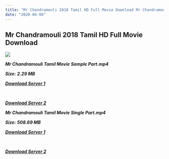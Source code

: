 ```yaml
---
title: "Mr Chandramouli 2018 Tamil HD Full Movie Download Mr Chandramouli Tamil Movie Download"
date: "2020-04-08"
---
```


## Mr Chandramouli 2018 Tamil HD Full Movie Download 

![](https://images.moviebuff.com/5c7d3527-7fe4-4802-a6ec-a56852c2325e?w=1000)

**_Mr Chandramouli Tamil Movie Sample Part.mp4_**

**_Size:_** **_2.29 MB_**

**_[Download Server 1](http://b2.wetransfer.vip/files/Tamil{dd491190c7c44e72d5bc6265d8d28d52dc406d5dbea1734fee0f652b09d71bf7}20Movies/Tamil{dd491190c7c44e72d5bc6265d8d28d52dc406d5dbea1734fee0f652b09d71bf7}202018{dd491190c7c44e72d5bc6265d8d28d52dc406d5dbea1734fee0f652b09d71bf7}20Movies/Mr.{dd491190c7c44e72d5bc6265d8d28d52dc406d5dbea1734fee0f652b09d71bf7}20Chandramouli{dd491190c7c44e72d5bc6265d8d28d52dc406d5dbea1734fee0f652b09d71bf7}20(2018)/Mr.{dd491190c7c44e72d5bc6265d8d28d52dc406d5dbea1734fee0f652b09d71bf7}20Chandramouli{dd491190c7c44e72d5bc6265d8d28d52dc406d5dbea1734fee0f652b09d71bf7}20(2018){dd491190c7c44e72d5bc6265d8d28d52dc406d5dbea1734fee0f652b09d71bf7}20Proper{dd491190c7c44e72d5bc6265d8d28d52dc406d5dbea1734fee0f652b09d71bf7}20HDRip/Mr.{dd491190c7c44e72d5bc6265d8d28d52dc406d5dbea1734fee0f652b09d71bf7}20Chandramouli{dd491190c7c44e72d5bc6265d8d28d52dc406d5dbea1734fee0f652b09d71bf7}20(2018){dd491190c7c44e72d5bc6265d8d28d52dc406d5dbea1734fee0f652b09d71bf7}20Sample{dd491190c7c44e72d5bc6265d8d28d52dc406d5dbea1734fee0f652b09d71bf7}20(640x360).mp4)_**

**_[  
](http://b2.wetransfer.vip/files/Tamil{dd491190c7c44e72d5bc6265d8d28d52dc406d5dbea1734fee0f652b09d71bf7}20Movies/Tamil{dd491190c7c44e72d5bc6265d8d28d52dc406d5dbea1734fee0f652b09d71bf7}202018{dd491190c7c44e72d5bc6265d8d28d52dc406d5dbea1734fee0f652b09d71bf7}20Movies/Mr.{dd491190c7c44e72d5bc6265d8d28d52dc406d5dbea1734fee0f652b09d71bf7}20Chandramouli{dd491190c7c44e72d5bc6265d8d28d52dc406d5dbea1734fee0f652b09d71bf7}20(2018)/Mr.{dd491190c7c44e72d5bc6265d8d28d52dc406d5dbea1734fee0f652b09d71bf7}20Chandramouli{dd491190c7c44e72d5bc6265d8d28d52dc406d5dbea1734fee0f652b09d71bf7}20(2018){dd491190c7c44e72d5bc6265d8d28d52dc406d5dbea1734fee0f652b09d71bf7}20Proper{dd491190c7c44e72d5bc6265d8d28d52dc406d5dbea1734fee0f652b09d71bf7}20HDRip/Mr.{dd491190c7c44e72d5bc6265d8d28d52dc406d5dbea1734fee0f652b09d71bf7}20Chandramouli{dd491190c7c44e72d5bc6265d8d28d52dc406d5dbea1734fee0f652b09d71bf7}20(2018){dd491190c7c44e72d5bc6265d8d28d52dc406d5dbea1734fee0f652b09d71bf7}20Sample{dd491190c7c44e72d5bc6265d8d28d52dc406d5dbea1734fee0f652b09d71bf7}20(640x360).mp4)_**

**_[Download Server 2](http://b2.wetransfer.vip/files/Tamil{dd491190c7c44e72d5bc6265d8d28d52dc406d5dbea1734fee0f652b09d71bf7}20Movies/Tamil{dd491190c7c44e72d5bc6265d8d28d52dc406d5dbea1734fee0f652b09d71bf7}202018{dd491190c7c44e72d5bc6265d8d28d52dc406d5dbea1734fee0f652b09d71bf7}20Movies/Mr.{dd491190c7c44e72d5bc6265d8d28d52dc406d5dbea1734fee0f652b09d71bf7}20Chandramouli{dd491190c7c44e72d5bc6265d8d28d52dc406d5dbea1734fee0f652b09d71bf7}20(2018)/Mr.{dd491190c7c44e72d5bc6265d8d28d52dc406d5dbea1734fee0f652b09d71bf7}20Chandramouli{dd491190c7c44e72d5bc6265d8d28d52dc406d5dbea1734fee0f652b09d71bf7}20(2018){dd491190c7c44e72d5bc6265d8d28d52dc406d5dbea1734fee0f652b09d71bf7}20Proper{dd491190c7c44e72d5bc6265d8d28d52dc406d5dbea1734fee0f652b09d71bf7}20HDRip/Mr.{dd491190c7c44e72d5bc6265d8d28d52dc406d5dbea1734fee0f652b09d71bf7}20Chandramouli{dd491190c7c44e72d5bc6265d8d28d52dc406d5dbea1734fee0f652b09d71bf7}20(2018){dd491190c7c44e72d5bc6265d8d28d52dc406d5dbea1734fee0f652b09d71bf7}20Sample{dd491190c7c44e72d5bc6265d8d28d52dc406d5dbea1734fee0f652b09d71bf7}20(640x360).mp4)_**

**_Mr Chandramouli Tamil Movie Single Part.mp4_**

**_Size:_** **_508.69 MB_**

**_[Download Server 1](http://b2.wetransfer.vip/files/Tamil{dd491190c7c44e72d5bc6265d8d28d52dc406d5dbea1734fee0f652b09d71bf7}20Movies/Tamil{dd491190c7c44e72d5bc6265d8d28d52dc406d5dbea1734fee0f652b09d71bf7}202018{dd491190c7c44e72d5bc6265d8d28d52dc406d5dbea1734fee0f652b09d71bf7}20Movies/Mr.{dd491190c7c44e72d5bc6265d8d28d52dc406d5dbea1734fee0f652b09d71bf7}20Chandramouli{dd491190c7c44e72d5bc6265d8d28d52dc406d5dbea1734fee0f652b09d71bf7}20(2018)/Mr.{dd491190c7c44e72d5bc6265d8d28d52dc406d5dbea1734fee0f652b09d71bf7}20Chandramouli{dd491190c7c44e72d5bc6265d8d28d52dc406d5dbea1734fee0f652b09d71bf7}20(2018){dd491190c7c44e72d5bc6265d8d28d52dc406d5dbea1734fee0f652b09d71bf7}20Proper{dd491190c7c44e72d5bc6265d8d28d52dc406d5dbea1734fee0f652b09d71bf7}20HDRip/Mr.{dd491190c7c44e72d5bc6265d8d28d52dc406d5dbea1734fee0f652b09d71bf7}20Chandramouli{dd491190c7c44e72d5bc6265d8d28d52dc406d5dbea1734fee0f652b09d71bf7}20(2018){dd491190c7c44e72d5bc6265d8d28d52dc406d5dbea1734fee0f652b09d71bf7}20Single{dd491190c7c44e72d5bc6265d8d28d52dc406d5dbea1734fee0f652b09d71bf7}20Part{dd491190c7c44e72d5bc6265d8d28d52dc406d5dbea1734fee0f652b09d71bf7}20(640x360).mp4)_**

**_[  
](http://b2.wetransfer.vip/files/Tamil{dd491190c7c44e72d5bc6265d8d28d52dc406d5dbea1734fee0f652b09d71bf7}20Movies/Tamil{dd491190c7c44e72d5bc6265d8d28d52dc406d5dbea1734fee0f652b09d71bf7}202018{dd491190c7c44e72d5bc6265d8d28d52dc406d5dbea1734fee0f652b09d71bf7}20Movies/Mr.{dd491190c7c44e72d5bc6265d8d28d52dc406d5dbea1734fee0f652b09d71bf7}20Chandramouli{dd491190c7c44e72d5bc6265d8d28d52dc406d5dbea1734fee0f652b09d71bf7}20(2018)/Mr.{dd491190c7c44e72d5bc6265d8d28d52dc406d5dbea1734fee0f652b09d71bf7}20Chandramouli{dd491190c7c44e72d5bc6265d8d28d52dc406d5dbea1734fee0f652b09d71bf7}20(2018){dd491190c7c44e72d5bc6265d8d28d52dc406d5dbea1734fee0f652b09d71bf7}20Proper{dd491190c7c44e72d5bc6265d8d28d52dc406d5dbea1734fee0f652b09d71bf7}20HDRip/Mr.{dd491190c7c44e72d5bc6265d8d28d52dc406d5dbea1734fee0f652b09d71bf7}20Chandramouli{dd491190c7c44e72d5bc6265d8d28d52dc406d5dbea1734fee0f652b09d71bf7}20(2018){dd491190c7c44e72d5bc6265d8d28d52dc406d5dbea1734fee0f652b09d71bf7}20Single{dd491190c7c44e72d5bc6265d8d28d52dc406d5dbea1734fee0f652b09d71bf7}20Part{dd491190c7c44e72d5bc6265d8d28d52dc406d5dbea1734fee0f652b09d71bf7}20(640x360).mp4)_**

**_[Download Server 2](http://b2.wetransfer.vip/files/Tamil{dd491190c7c44e72d5bc6265d8d28d52dc406d5dbea1734fee0f652b09d71bf7}20Movies/Tamil{dd491190c7c44e72d5bc6265d8d28d52dc406d5dbea1734fee0f652b09d71bf7}202018{dd491190c7c44e72d5bc6265d8d28d52dc406d5dbea1734fee0f652b09d71bf7}20Movies/Mr.{dd491190c7c44e72d5bc6265d8d28d52dc406d5dbea1734fee0f652b09d71bf7}20Chandramouli{dd491190c7c44e72d5bc6265d8d28d52dc406d5dbea1734fee0f652b09d71bf7}20(2018)/Mr.{dd491190c7c44e72d5bc6265d8d28d52dc406d5dbea1734fee0f652b09d71bf7}20Chandramouli{dd491190c7c44e72d5bc6265d8d28d52dc406d5dbea1734fee0f652b09d71bf7}20(2018){dd491190c7c44e72d5bc6265d8d28d52dc406d5dbea1734fee0f652b09d71bf7}20Proper{dd491190c7c44e72d5bc6265d8d28d52dc406d5dbea1734fee0f652b09d71bf7}20HDRip/Mr.{dd491190c7c44e72d5bc6265d8d28d52dc406d5dbea1734fee0f652b09d71bf7}20Chandramouli{dd491190c7c44e72d5bc6265d8d28d52dc406d5dbea1734fee0f652b09d71bf7}20(2018){dd491190c7c44e72d5bc6265d8d28d52dc406d5dbea1734fee0f652b09d71bf7}20Single{dd491190c7c44e72d5bc6265d8d28d52dc406d5dbea1734fee0f652b09d71bf7}20Part{dd491190c7c44e72d5bc6265d8d28d52dc406d5dbea1734fee0f652b09d71bf7}20(640x360).mp4)_**
